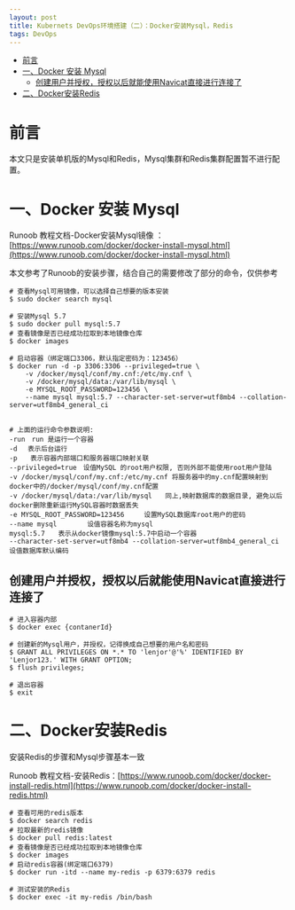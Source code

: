 ```yaml
---
layout: post
title: Kubernets DevOps环境搭建（二）：Docker安装Mysql，Redis
tags: DevOps
---
```

<!-- TOC -->

- [前言](#前言)
- [一、Docker 安装 Mysql](#一docker-安装-mysql)
    - [创建用户并授权，授权以后就能使用Navicat直接进行连接了](#创建用户并授权授权以后就能使用navicat直接进行连接了)
- [二、Docker安装Redis](#二docker安装redis)

<!-- /TOC -->

# 前言
本文只是安装单机版的Mysql和Redis，Mysql集群和Redis集群配置暂不进行配置。

# 一、Docker 安装 Mysql 
Runoob 教程文档-Docker安装Mysql镜像 ： [https://www.runoob.com/docker/docker-install-mysql.html](https://www.runoob.com/docker/docker-install-mysql.html)

本文参考了Runoob的安装步骤，结合自己的需要修改了部分的命令，仅供参考

``` shell
# 查看Mysql可用镜像，可以选择自己想要的版本安装
$ sudo docker search mysql

# 安装Mysql 5.7
$ sudo docker pull mysql:5.7 
# 查看镜像是否已经成功拉取到本地镜像仓库
$ docker images

# 启动容器（绑定端口3306，默认指定密码为：123456）
$ docker run -d -p 3306:3306 --privileged=true \
    -v /docker/mysql/conf/my.cnf:/etc/my.cnf \
    -v /docker/mysql/data:/var/lib/mysql \
    -e MYSQL_ROOT_PASSWORD=123456 \
    --name mysql mysql:5.7 --character-set-server=utf8mb4 --collation-server=utf8mb4_general_ci


# 上面的运行命令参数说明:
-run　run 是运行一个容器
-d　 表示后台运行
-p　　表示容器内部端口和服务器端口映射关联
--privileged=true　设值MySQL 的root用户权限, 否则外部不能使用root用户登陆
-v /docker/mysql/conf/my.cnf:/etc/my.cnf 将服务器中的my.cnf配置映射到docker中的/docker/mysql/conf/my.cnf配置
-v /docker/mysql/data:/var/lib/mysql　　同上,映射数据库的数据目录, 避免以后docker删除重新运行MySQL容器时数据丢失
-e MYSQL_ROOT_PASSWORD=123456　　　设置MySQL数据库root用户的密码
--name mysql　　　　 设值容器名称为mysql
mysql:5.7　　表示从docker镜像mysql:5.7中启动一个容器
--character-set-server=utf8mb4 --collation-server=utf8mb4_general_ci 设值数据库默认编码

```

## 创建用户并授权，授权以后就能使用Navicat直接进行连接了
``` shell
# 进入容器内部
$ docker exec {contanerId}

# 创建新的Mysql用户，并授权，记得换成自己想要的用户名和密码
$ GRANT ALL PRIVILEGES ON *.* TO 'lenjor'@'%' IDENTIFIED BY 'Lenjor123.' WITH GRANT OPTION;
$ flush privileges; 

# 退出容器
$ exit

```


# 二、Docker安装Redis
安装Redis的步骤和Mysql步骤基本一致

Runoob 教程文档-安装Redis：[https://www.runoob.com/docker/docker-install-redis.html](https://www.runoob.com/docker/docker-install-redis.html)

``` shell
# 查看可用的redis版本
$ docker search redis
# 拉取最新的redis镜像
$ docker pull redis:latest
# 查看镜像是否已经成功拉取到本地镜像仓库
$ docker images
# 启动redis容器(绑定端口6379)
$ docker run -itd --name my-redis -p 6379:6379 redis

# 测试安装的Redis
$ docker exec -it my-redis /bin/bash

```

